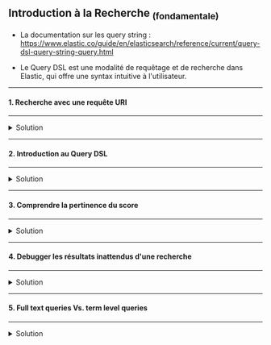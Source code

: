 ## Introduction à la Recherche <sub>(fondamentale)</sub>

- La documentation sur les query string :<br/>
https://www.elastic.co/guide/en/elasticsearch/reference/current/query-dsl-query-string-query.html

- Le Query DSL est une modalité de requêtage et de recherche dans Elastic, qui offre une syntax intuitive à l'utilisateur.

---
#### 1. Recherche avec une requête URI
---
<details>
<summary>Solution</summary>


##### :arrow_forward: Matcher tous les documents
Ecrire la requête URI pour récupérer tous les documents de l'index `product`.
```
GET /products/_search?q=*
```

Vérifier qu'il y a bien 1000 dans "hits -> total".

##### :arrow_forward: Matcher les documents contenant le term `Lobster`
Ecrire la requête URI pour récupérer les documents de l'index `product` dont le champ `name` contient `Lobster`.
```
GET /products/_search?q=name:Lobster
```

<img src="https://i.ibb.co/0Zcp4Bf/050-Screenshot-2021-03-17-Elastic-Kibana.png" width="80%">

Les documents sont triés par pertinence.

##### :arrow_forward: Matcher les documents contenant le tag `Meat`
```
GET /products/_search?q=tags:Meat
```

<img src="https://i.ibb.co/xgYGdN0/051-Screenshot-2021-03-17-Elastic-Kibana.png" width="80%">

##### :arrow_forward: Matcher les documents contenant le tag `Meat` _et_ nom `Tuna`
```
GET /products/_search?q=tags:Meat AND name:Tuna
```

<img src="https://i.ibb.co/6Bv8XPK/052-Screenshot-2021-03-17-Elastic-Kibana.png" width="80%">

</details>

---
#### 2. Introduction au Query DSL
---
<details>
<summary>Solution</summary>

Il existe deux types de requêtes :
* La leaf query cherche une valeur donnée dans un champ particulier, comme les queries `match`, `term` ou `range`.
* La compound query se compose de plusieurs leaf ou compouned queries, comme `bool`.

<img src="https://i.ibb.co/z6zVCHD/01-Screenshot-2021-03-18-Elasticsearch-Answers-The-Complete-Guide-to-Elasticsearch.png" width="80%">  
  
  
<br> 
- :point_right: Des exemples détaillés de chacun des types de query seront abordés dans les prochains travaux dirigés 

##### :arrow_forward: Matcher tous les documents de l'index `products`
```
GET /products/_search
{
  "query": {
    "match_all": {}
  }
}
```

</details>

---
#### 3. Comprendre la pertinence du score
---
<details>
<summary>Solution</summary>


- Exécutez la requête suivante : 
```
GET /products/_search
{
  "query": {
    "term": {
      "name": "lobster"
    }
  }
}
```

- Relevez la valeur du champs "Max Score".
- Relevez le Nombre de Hits.
- Relevez le score de chaque Hit.
- Que constatez-vous ?

Explorons les détails du calcul du relevance score de plus près :

```
GET /products/_search
{
  "explain": true,
  "query": {
    "term": {
      "name": "lobster"
    }
  }
}
```

<img src="https://i.ibb.co/dBR1Lnx/053-Screenshot-2021-03-17-Elastic-Kibana.png" width="80%">

- Que constatez-vous ?
- Comment est fait ce calcul ?

<sup>Article très bien fait sur le fonctionnement du scoring dans Elasticsearch :</sup><br>
https://www.compose.com/articles/how-scoring-works-in-elasticsearch/


</details>

---
#### 4. Debugger les résultats inattendus d'une recherche
---
<details>
<summary>Solution</summary>


_Déprécié dans la version 7_ <br>
<sub>(Le but était d'expliciter l'erreur renvoyée)</sub>

```
GET /products/_doc/19/_explain
{
  "query": {
    "term": {
      "name": "lobster"
    }
  }
}
```

<img src="https://i.ibb.co/sR7rNc2/054-Screenshot-2021-03-17-Elastic-Kibana.png" width="60%">

</details>

---
#### 5. Full text queries Vs. term level queries
---
<details>
<summary>Solution</summary>


##### :arrow_forward: Term level queries ne sont pas analysées
Ecrire la requête `term` pour faire une recherche sur le champ `name` des documents de l'index `products` avec le mot clè `lobster`.
```
GET /products/_search
{
  "query": {
    "term": {
      "name": "lobster"
    }
  }
}
```

<img src="https://i.ibb.co/R2dNXLZ/055-Screenshot-2021-03-17-Elastic-Kibana.png" width="80%">
Ecrire la requête `match` pour faire une recherche sur le mot clé `Lobster`.
```
GET /products/_search
{
  "query": {
    "term": {
      "name": "Lobster"
    }
  }
}
```

<img src="https://i.ibb.co/hXV4fM1/056-Screenshot-2021-03-17-Elastic-Kibana.png" width="30%">

##### :arrow_forward: Les Full-text queries sont analysées
```
GET /products/_search
{
  "query": {
    "match": {
      "name": "Lobster"
    }
  }
}
```

<img src="https://i.ibb.co/RPpGh8M/057-Screenshot-2021-03-17-Elastic-Kibana.png" width="80%">

</details>

